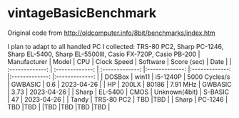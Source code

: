 # vintageBasicBenchmark
Original code from http://oldcomputer.info/8bit/benchmarks/index.htm

I plan to adapt to all handled PC I collected: TRS-80 PC2, Sharp PC-1246, Sharp EL-5400, Sharp EL-5500III, Casio FX-720P, Casio PB-200
| Manufacturer | Model | CPU | Clock Speed | Software | Score (sec) | Date |
| :-------------: | :-------------: | :-------------: |:-------------: |:-------------: |:-------------: |:-------------: |
| DOSBox | win11 | i5-1240P | 5000 Cycles/s | GWBASIC | 0.6 | 2023-04-26 |
| HP | 200LX | 80186 | 7.91 MHz | GWBASIC | 3.73 | 2023-04-26 |
| Sharp | EL-5400 | CMOS | Unknown(4bit) | S-BASIC | 47 | 2023-04-26 |
| Tandy  | TRS-80 PC2  | TBD  |TBD  |
| Sharp  | PC-1246  | TBD  |TBD  |
|TBD  |TBD  |TBD  |TBD  |
